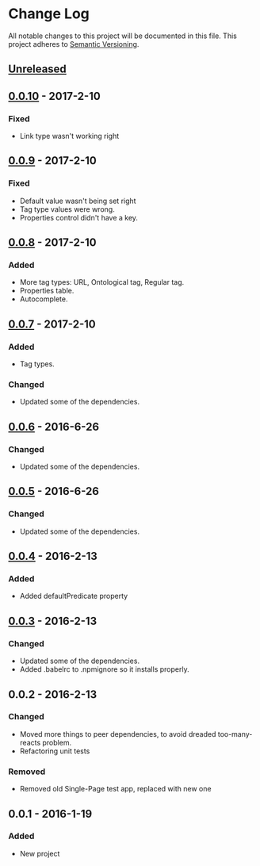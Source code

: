 # Change Log
All notable changes to this project will be documented in this file.
This project adheres to [Semantic Versioning](http://semver.org/).

## [Unreleased]

## [0.0.10] - 2017-2-10
### Fixed
- Link type wasn't working right

## [0.0.9] - 2017-2-10
### Fixed
- Default value wasn't being set right
- Tag type values were wrong.
- Properties control didn't have a key.

## [0.0.8] - 2017-2-10
### Added
- More tag types: URL, Ontological tag, Regular tag.
- Properties table.
- Autocomplete.

## [0.0.7] - 2017-2-10
### Added
- Tag types.

### Changed
- Updated some of the dependencies.

## [0.0.6] - 2016-6-26
### Changed
- Updated some of the dependencies.

## [0.0.5] - 2016-6-26
### Changed
- Updated some of the dependencies.

## [0.0.4] - 2016-2-13
### Added
- Added defaultPredicate property

## [0.0.3] - 2016-2-13
### Changed
- Updated some of the dependencies.
- Added .babelrc to .npmignore so it installs properly.

## 0.0.2 - 2016-2-13
### Changed
- Moved more things to peer dependencies, to avoid dreaded too-many-reacts problem.
- Refactoring unit tests

### Removed
- Removed old Single-Page test app, replaced with new one

## 0.0.1 - 2016-1-19
### Added
- New project

[Unreleased]: https://github.com/rm3web/rm3-tag-control/compare/v0.0.10...HEAD
[0.0.10]: https://github.com/rm3web/rm3-tag-control/compare/v0.0.9...v0.0.10
[0.0.9]: https://github.com/rm3web/rm3-tag-control/compare/v0.0.8...v0.0.9
[0.0.8]: https://github.com/rm3web/rm3-tag-control/compare/v0.0.7...v0.0.8
[0.0.7]: https://github.com/rm3web/rm3-tag-control/compare/v0.0.6...v0.0.7
[0.0.6]: https://github.com/rm3web/rm3-tag-control/compare/v0.0.5...v0.0.6
[0.0.5]: https://github.com/rm3web/rm3-tag-control/compare/v0.0.4...v0.0.5
[0.0.4]: https://github.com/rm3web/rm3-tag-control/compare/v0.0.3...v0.0.4
[0.0.3]: https://github.com/rm3web/rm3-tag-control/compare/v0.0.2...v0.0.3
